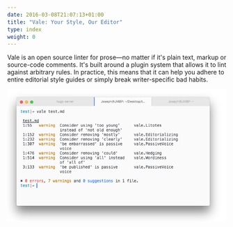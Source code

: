 ```yaml
---
date: 2016-03-08T21:07:13+01:00
title: "Vale: Your Style, Our Editor"
type: index
weight: 0
---
```


Vale is an open source linter for prose—no matter if it's plain text, markup or source-code comments. It's built around a plugin system that allows it to lint against arbitrary rules. In practice, this means that it can help you adhere to entire editorial style guides or simply break writer-specific bad habits.

![Vale Screenshot](/img/vale-demo.png)
